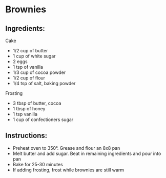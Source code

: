 # Brownies

## Ingredients:

Cake

- 1/2 cup of butter
- 1 cup of white sugar
- 2 eggs
- 1 tsp of vanilla
- 1/3 cup of cocoa powder
- 1/2 cup of flour
- 1/4 tsp of salt, baking powder

Frosting

- 3 tbsp of butter, cocoa
- 1 tbsp of honey
- 1 tsp vanilla
- 1 cup of confectioners sugar

## Instructions:
- Preheat oven to 350&deg;. Grease and flour an 8x8 pan
- Melt butter and add sugar. Beat in remaining ingredients and pour into pan
- Bake for 25-30 minutes
- If adding frosting, frost while brownies are still warm

